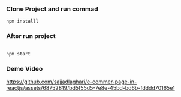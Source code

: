 ### Clone Project and run commad
```
npm installl

```
### After run project
```

npm start
```

### Demo Video
https://github.com/sajjadlaghari/e-commer-page-in-reactjs/assets/68752819/bd5f55d5-7e8e-45bd-bd6b-fdddd70165e1

